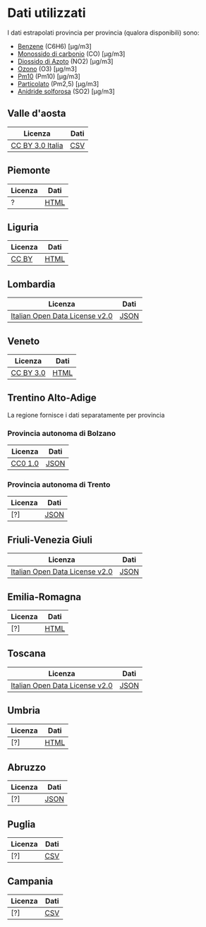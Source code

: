 # Dati utilizzati
I dati estrapolati provincia per provincia (qualora disponibili) sono:
 * [Benzene](https://it.wikipedia.org/wiki/Benzene) (C6H6) [µg/m3]
 * [Monossido di carbonio](https://it.wikipedia.org/wiki/Monossido_di_carbonio) (CO) [µg/m3] 
 * [Diossido di Azoto](https://it.wikipedia.org/wiki/Diossido_di_azoto) (NO2) [µg/m3]
 * [Ozono](https://it.wikipedia.org/wiki/Ozono) (O3) [µg/m3]
 * [Pm10](https://it.wikipedia.org/wiki/PM10) (Pm10) [µg/m3]
 * [Particolato](https://it.wikipedia.org/wiki/Particolato) (Pm2,5) [µg/m3]
 * [Anidride solforosa](https://it.wikipedia.org/wiki/Anidride_solforosa) (SO2) [µg/m3]

## Valle d'aosta
| Licenza | Dati |
|---|---|
[CC BY 3.0 Italia](https://creativecommons.org/licenses/by/3.0/it)|[CSV](http://www.arpa.vda.it/it/aria/la-qualit%C3%A0-dell-aria/stazioni-di-monitoraggio/inquinanti-export-dati)

## Piemonte
| Licenza | Dati |
|---|---|
?|[HTML](http://www.sistemapiemonte.it/ambiente/srqa/consultadati.shtml)

## Liguria
| Licenza | Dati |
|---|---|
[CC BY](https://creativecommons.org/licenses/by/1.0/deed.it)|[HTML](http://www.cartografiarl.regione.liguria.it/SiraQualAria/script/Pub3AccessoDatiAria.asp?Tipo=DatiGiorno)

## Lombardia
| Licenza | Dati |
|---|---|
[Italian Open Data License v2.0](https://www.dati.gov.it/content/italian-open-data-license-v20)|[JSON](https://www.dati.lombardia.it/Ambiente/Dati-sensori-aria/nicp-bhqi)

## Veneto
| Licenza | Dati |
|---|---|
[CC BY 3.0](https://creativecommons.org/licenses/by/3.0/deed.it)|[HTML](http://www.arpa.veneto.it/arpavinforma/bollettini/aria/aria_dati_validati_storico.php)

## Trentino Alto-Adige
La regione fornisce i dati separatamente per provincia

### Provincia autonoma di Bolzano
| Licenza | Dati |
|---|---|
[CC0 1.0](https://creativecommons.org/publicdomain/zero/1.0/deed.it)|[JSON](http://dati.retecivica.bz.it/it/dataset/situazione-dell-aria/resource/8f7be5f5-a497-4c49-974f-a05fd94230e9)

### Provincia autonoma di Trento
| Licenza | Dati |
|---|---|
[?]|[JSON](https://appa.alpz.it/aria/)

## Friuli-Venezia Giuli
| Licenza | Dati |
|---|---|
[Italian Open Data License v2.0](https://www.dati.gov.it/content/italian-open-data-license-v20)|[JSON](https://www.dati.friuliveneziagiulia.it/browse?q=Aria&sortBy=relevance)

## Emilia-Romagna
| Licenza | Dati |
|---|---|
[?]|[HTML](https://www.arpae.it/qualita-aria/bollettino-qa)

## Toscana
| Licenza | Dati |
|---|---|
[Italian Open Data License v2.0](https://www.dati.gov.it/content/italian-open-data-license-v20)|[JSON](http://www.arpat.toscana.it/temi-ambientali/aria/qualita-aria/bollettini/bollettino_json/regionale/16-05-2019)

## Umbria
| Licenza | Dati |
|---|---|
[?]|[HTML](http://www.arpa.umbria.it/monitoraggi/aria/Default.aspx)

## Abruzzo
| Licenza | Dati |
|---|---|
[?]|[JSON](https://sira.artaabruzzo.it/#/stazioni-fisse)

## Puglia
| Licenza | Dati |
|---|---|
[?]|[CSV](http://arpa.puglia.it/pentaho/ViewAction?solution=ARPAPUGLIA&path=metacatalogo&action=meta-aria.xaction)

## Campania
| Licenza | Dati |
|---|---|
[?]|[CSV](http://www.arpacampania.it/web/guest/55)


